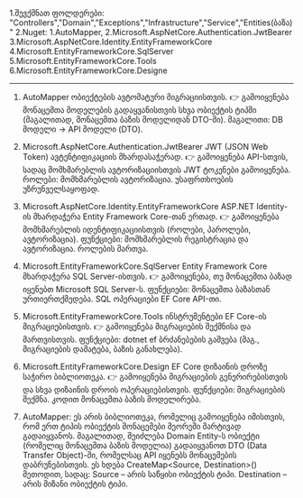1.შევქმნათ ფოლდერები: "Controllers","Domain","Exceptions","Infrastructure","Service","Entities(ბაზა)"
2.Nuget: 
         1.AutoMapper,
         2.Microsoft.AspNetCore.Authentication.JwtBearer
         3.Microsoft.AspNetCore.Identity.EntityFrameworkCore
         4.Microsoft.EntityFrameworkCore.SqlServer
         5.Microsoft.EntityFrameworkCore.Tools
         6.Microsoft.EntityFrameworkCore.Designe

------------------------------------------------------

1. AutoMapper
   ობიექტების ავტომატური მიგრაციისთვის.
   👉 გამოიყენება მონაცემთა მოდელების გადაყვანისთვის სხვა ობიექტის ტიპში (მაგალითად, მონაცემთა ბაზის მოდელიდან DTO-ში).
   მაგალითი:
   DB მოდელი → API მოდელი (DTO).

2. Microsoft.AspNetCore.Authentication.JwtBearer
      JWT (JSON Web Token) ავტენტიფიკაციის მხარდასაჭერად.
      👉 გამოიყენება API-სთვის, სადაც მომხმარებლის ავტორიზაციისთვის JWT ტოკენები გამოიყენება.
      როლები:
             მომხმარებლის ავტორიზაცია.
             უსაფრთხოების უზრუნველსაყოფად.

3. Microsoft.AspNetCore.Identity.EntityFrameworkCore
      ASP.NET Identity-ის მხარდაჭერა Entity Framework Core-თან ერთად.
      👉 გამოიყენება მომხმარებლის იდენტიფიკაციისთვის (როლები, პაროლები, ავტორიზაცია).
      ფუნქციები:
                მომხმარებლის რეგისტრაცია და ავტორიზაცია.
                როლების მართვა.

4. Microsoft.EntityFrameworkCore.SqlServer
      Entity Framework Core მხარდაჭერა SQL Server-ისთვის.
      👉 გამოიყენება, თუ მონაცემთა ბაზად იყენებთ Microsoft SQL Server-ს.
      ფუნქციები:
                მონაცემთა ბაზასთან ურთიერთქმედება.
                SQL ოპერაციები EF Core API-თი.

5. Microsoft.EntityFrameworkCore.Tools
      ინსტრუმენტები EF Core-ის მიგრაციებისთვის.
      👉 გამოიყენება მიგრაციების შექმნისა და მართვისთვის.
      ფუნქციები:
                dotnet ef ბრძანებების გაშვება (მაგ., მიგრაციების დამატება, ბაზის განახლება).

6. Microsoft.EntityFrameworkCore.Design
   EF Core დიზაინის დროზე საჭირო ბიბლიოთეკა.
   👉 გამოიყენება მიგრაციების გენერირებისთვის და სხვა დიზაინის დროის ოპერაციებისთვის.
   ფუნქციები:
             მიგრაციების შექმნა.
             კოდით მონაცემთა ბაზის მოდელირება.

7. AutoMapper:
   ეს არის ბიბლიოთეკა, რომელიც გამოიყენება იმისთვის, რომ ერთ ტიპის ობიექტის მონაცემები მეორეში მარტივად გადაიყვანოს.
   მაგალითად, შეიძლება Domain Entity-ს ობიექტი (რომელიც მონაცემთა ბაზის მოდელია) გადაიყვანოთ DTO (Data Transfer Object)-ში,
   რომელსაც API იყენებს მონაცემების დაბრუნებისთვის.
   ეს ხდება CreateMap<Source, Destination>() მეთოდით, სადაც:
   Source – არის საწყისი ობიექტის ტიპი.
   Destination – არის მიზანი ობიექტის ტიპი.
